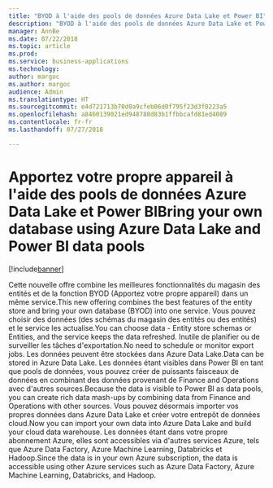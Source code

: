 ```yaml
---
title: "BYOD à l'aide des pools de données Azure Data Lake et Power BI"
description: "BYOD à l'aide des pools de données Azure Data Lake et Power BI"
manager: AnnBe
ms.date: 07/22/2018
ms.topic: article
ms.prod: 
ms.service: business-applications
ms.technology: 
author: margoc
ms.author: margoc
audience: Admin
ms.translationtype: HT
ms.sourcegitcommit: e4d721713b70d0a9cfeb06d0f795f23d3f0223a5
ms.openlocfilehash: a8460139021ed948788d83b1ffbbcafd81ed4089
ms.contentlocale: fr-fr
ms.lasthandoff: 07/27/2018

---
```

#  <a name="bring-your-own-database-using-azure-data-lake-and-power-bi-data-pools"></a><span data-ttu-id="9cc32-103">Apportez votre propre appareil à l'aide des pools de données Azure Data Lake et Power BI</span><span class="sxs-lookup"><span data-stu-id="9cc32-103">Bring your own database using Azure Data Lake and Power BI data pools</span></span>

[!include[banner](../../includes/banner.md)]

<span data-ttu-id="9cc32-104">Cette nouvelle offre combine les meilleures fonctionnalités du magasin des entités et de la fonction BYOD (Apportez votre propre appareil) dans un même service.</span><span class="sxs-lookup"><span data-stu-id="9cc32-104">This new offering combines the best features of the entity store and bring your own database (BYOD) into one service.</span></span> <span data-ttu-id="9cc32-105">Vous pouvez choisir des données (des schémas du magasin des entités ou des entités) et le service les actualise.</span><span class="sxs-lookup"><span data-stu-id="9cc32-105">You can choose data - Entity store schemas or Entities, and the service keeps the data refreshed.</span></span> <span data-ttu-id="9cc32-106">Inutile de planifier ou de surveiller les tâches d'exportation.</span><span class="sxs-lookup"><span data-stu-id="9cc32-106">No need to schedule or monitor export jobs.</span></span> <span data-ttu-id="9cc32-107">Les données peuvent être stockées dans Azure Data Lake.</span><span class="sxs-lookup"><span data-stu-id="9cc32-107">Data can be stored in Azure Data Lake.</span></span> <span data-ttu-id="9cc32-108">Les données étant visibles dans Power BI en tant que pools de données, vous pouvez créer de puissants faisceaux de données en combinant des données provenant de Finance and Operations avec d'autres sources.</span><span class="sxs-lookup"><span data-stu-id="9cc32-108">Because the data is visible to Power BI as data pools, you can create rich data mash-ups by combining data from Finance and Operations with other sources.</span></span> <span data-ttu-id="9cc32-109">Vous pouvez désormais importer vos propres données dans Azure Data Lake et créer votre entrepôt de données cloud.</span><span class="sxs-lookup"><span data-stu-id="9cc32-109">Now you can import your own data into Azure Data Lake and build your cloud data warehouse.</span></span> <span data-ttu-id="9cc32-110">Les données étant dans votre propre abonnement Azure, elles sont accessibles via d'autres services Azure, tels que Azure Data Factory, Azure Machine Learning, Databricks et Hadoop.</span><span class="sxs-lookup"><span data-stu-id="9cc32-110">Since the data is in your own Azure subscription, the data is accessible using other Azure services such as Azure Data Factory, Azure Machine Learning, Databricks, and Hadoop.</span></span>

